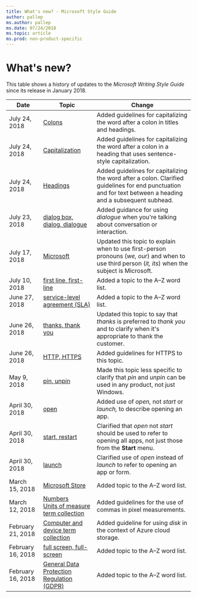 ```yaml
---
title: What's new? - Microsoft Style Guide
author: pallep
ms.author: pallep
ms.date: 07/24/2018
ms.topic: article
ms.prod: non-product-specific
---
```


# What's new?

This table shows a history of updates to the *Microsoft Writing Style Guide* since its release in January 2018.

**Date**|**Topic**|**Change**
--|--|--
July 24, 2018|[Colons](~/punctuation/colons.md)|Added guidelines for capitalizing the word after a colon in titles and headings.
July 24, 2018|[Capitalization](~/capitalization.md)|Added guidelines for capitalizing the word after a colon in a heading that uses sentence-style capitalization.
July 24, 2018|[Headings](~/scannable-content/headings.md)|Added guidelines for capitalizing the word after a colon. Clarified guidelines for end punctuation and for text between a heading and a subsequent subhead.
July 23, 2018|[dialog box, dialog, dialogue](~/a-z-word-list-term-collections/d/dialog-box-dialog-dialogue.md)|Added guidance for using *dialogue* when you're talking about conversation or interaction.
July 17, 2018|[Microsoft](~/a-z-word-list-term-collections/m/microsoft.md)|Updated this topic to explain when to use first-person pronouns (*we, our*) and when to use third person (*it, its*) when the subject is Microsoft.
July 10, 2018|[first line, first-line](~/a-z-word-list-term-collections/f/first-line.md)|Added a topic to the A–Z word list.
June 27, 2018|[service-level agreement (SLA)](~/a-z-word-list-term-collections/s/service-level-agreement-sla.md)|Added a topic to the A–Z word list.
June 26, 2018|[thanks, thank you](~/a-z-word-list-term-collections/t/thanks-thank-you.md)|Updated this topic to say that *thanks* is preferred to *thank you* and to clarify when it's appropriate to thank the customer.
June 26, 2018|[HTTP, HTTPS](~/a-z-word-list-term-collections/h/http-https.md)|Added guidelines for HTTPS to this topic.
May 9, 2018|[pin, unpin](~/a-z-word-list-term-collections/p/pin-unpin.md)|Made this topic less specific to clarify that *pin* and *unpin* can be used in any product, not just Windows.
April 30, 2018|[open](~/a-z-word-list-term-collections/o/open.md)|Added use of *open,* not *start* or *launch,* to describe opening an app.
April 30, 2018|[start, restart](~/a-z-word-list-term-collections/s/start-restart.md)|Clarified that *open* not *start* should be used to refer to opening all apps, not just those from the **Start** menu.
April 30, 2018|[launch](~/a-z-word-list-term-collections/l/launch.md)|Clarified use of *open* instead of *launch* to refer to opening an app or form.
March 15, 2018|[Microsoft Store](~/a-z-word-list-term-collections/m/microsoft-store.md)|Added topic to the A–Z word list.
March 12, 2018|[Numbers](~/numbers.md)<br />[Units of measure term collection](~/a-z-word-list-term-collections/term-collections/units-of-measure-terms.md)|Added guidelines for the use of commas in pixel measurements.
February 21, 2018|[Computer and device term collection](~/a-z-word-list-term-collections/term-collections/computer-device-terms.md)|Added guideline for using *disk* in the context of Azure cloud storage.
February 16, 2018|[full screen, full-screen](~/a-z-word-list-term-collections/f/full-screen.md)|Added topic to the A–Z word list.
February 16, 2018|[General Data Protection Regulation (GDPR)](~/a-z-word-list-term-collections/g/general-data-protection-regulation-gdpr.md)|Added topic to the A–Z word list.
